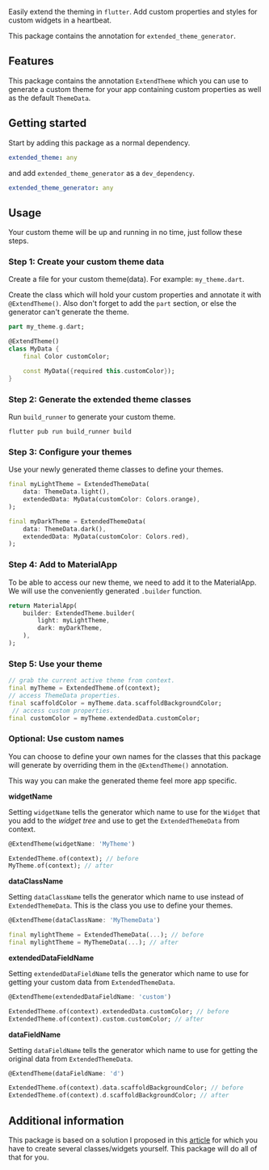<!-- 
This README describes the package. If you publish this package to pub.dev,
this README's contents appear on the landing page for your package.

For information about how to write a good package README, see the guide for
[writing package pages](https://dart.dev/guides/libraries/writing-package-pages). 

For general information about developing packages, see the Dart guide for
[creating packages](https://dart.dev/guides/libraries/create-library-packages)
and the Flutter guide for
[developing packages and plugins](https://flutter.dev/developing-packages). 
-->

Easily extend the theming in `flutter`. Add custom properties and styles for custom widgets in a heartbeat.

This package contains the annotation for `extended_theme_generator`.

## Features

This package contains the annotation `ExtendTheme` which you can use to generate a custom theme for your app containing custom properties as well as the default `ThemeData`.

## Getting started

Start by adding this package as a normal dependency.
```yaml
extended_theme: any
```
and add `extended_theme_generator` as a `dev_dependency`.
```yaml
extended_theme_generator: any
```

## Usage

Your custom theme will be up and running in no time, just follow these steps.

### Step 1: Create your custom theme data

Create a file for your custom theme(data).
For example: `my_theme.dart`.

Create the class which will hold your custom properties and annotate it with `@ExtendTheme()`.
Also don't forget to add the `part` section, or else the generator can't generate the theme.

```dart
part my_theme.g.dart;

@ExtendTheme()
class MyData {
    final Color customColor;

    const MyData({required this.customColor});
}
```

### Step 2: Generate the extended theme classes

Run `build_runner` to generate your custom theme.
```
flutter pub run build_runner build
```

### Step 3: Configure your themes

Use your newly generated theme classes to define your themes.

```dart
final myLightTheme = ExtendedThemeData(
    data: ThemeData.light(),
    extendedData: MyData(customColor: Colors.orange),
);

final myDarkTheme = ExtendedThemeData(
    data: ThemeData.dark(),
    extendedData: MyData(customColor: Colors.red),
);
```

### Step 4: Add to MaterialApp

To be able to access our new theme, we need to add it to the MaterialApp. We will use the conveniently generated `.builder` function.

```dart
return MaterialApp(
    builder: ExtendedTheme.builder(
    	light: myLightTheme,
    	dark: myDarkTheme,
    ),
);
```

### Step 5: Use your theme

```dart
// grab the current active theme from context.
final myTheme = ExtendedTheme.of(context);
// access ThemeData properties.
final scaffoldColor = myTheme.data.scaffoldBackgroundColor;
 // access custom properties. 
final customColor = myTheme.extendedData.customColor;
```

### Optional: Use custom names

You can choose to define your own names for the classes that this package will generate by overriding them in the `@ExtendTheme()` annotation.

This way you can make the generated theme feel more app specific.

__widgetName__

Setting `widgetName` tells the generator which name to use for the `Widget` that you add to the _widget tree_ and use to get the `ExtendedThemeData` from context.
```dart
@ExtendTheme(widgetName: 'MyTheme')

ExtendedTheme.of(context); // before
MyTheme.of(context); // after
```

__dataClassName__

Setting `dataClassName` tells the generator which name to use instead of `ExtendedThemeData`. This is the class you use to define your themes.
```dart
@ExtendTheme(dataClassName: 'MyThemeData')

final mylightTheme = ExtendedThemeData(...); // before
final mylightTheme = MyThemeData(...); // after
```

__extendedDataFieldName__

Setting `extendedDataFieldName` tells the generator which name to use for getting your custom data from `ExtendedThemeData`.
```dart
@ExtendTheme(extendedDataFieldName: 'custom')

ExtendedTheme.of(context).extendedData.customColor; // before
ExtendedTheme.of(context).custom.customColor; // after
```

__dataFieldName__

Setting `dataFieldName` tells the generator which name to use for getting the original data from `ExtendedThemeData`.
```dart
@ExtendTheme(dataFieldName: 'd')

ExtendedTheme.of(context).data.scaffoldBackgroundColor; // before
ExtendedTheme.of(context).d.scaffoldBackgroundColor; // after
```


## Additional information

This package is based on a solution I proposed in this [article](https://medium.com/@seg.veenstra/extending-the-flutter-theme-48799ebe6c5d) for which you have to create several classes/widgets yourself. This package will do all of that for you.

